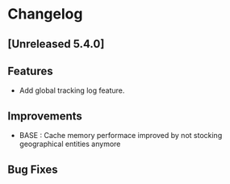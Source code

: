 # Changelog
## [Unreleased 5.4.0]
## Features
- Add global tracking log feature.

## Improvements
- BASE : Cache memory performace improved by not stocking geographical entities anymore

## Bug Fixes
